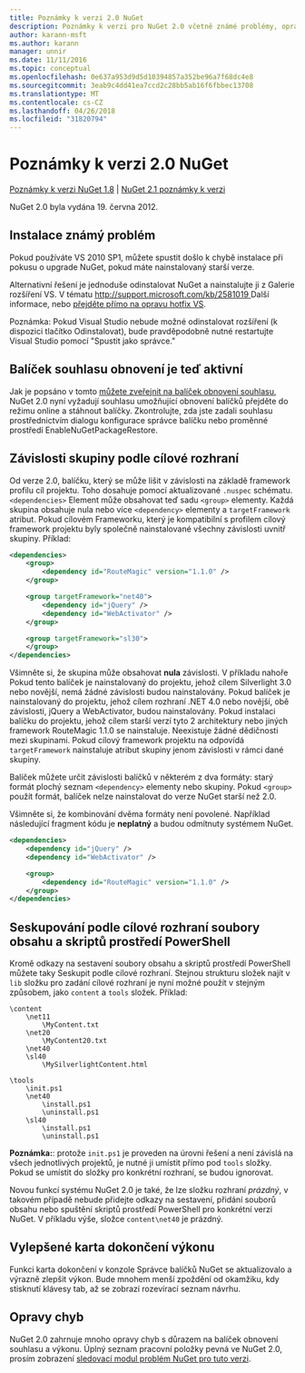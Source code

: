 ```yaml
---
title: Poznámky k verzi 2.0 NuGet
description: Poznámky k verzi pro NuGet 2.0 včetně známé problémy, opravy chyb, přidaných funkcí a chcete.
author: karann-msft
ms.author: karann
manager: unnir
ms.date: 11/11/2016
ms.topic: conceptual
ms.openlocfilehash: 0e637a953d9d5d10394857a352be96a7f68dc4e8
ms.sourcegitcommit: 3eab9c4dd41ea7ccd2c28bb5ab16f6fbbec13708
ms.translationtype: MT
ms.contentlocale: cs-CZ
ms.lasthandoff: 04/26/2018
ms.locfileid: "31820794"
---
```

# <a name="nuget-20-release-notes"></a>Poznámky k verzi 2.0 NuGet

[Poznámky k verzi NuGet 1.8](../release-notes/nuget-1.8.md) | [NuGet 2.1 poznámky k verzi](../release-notes/nuget-2.1.md)

NuGet 2.0 byla vydána 19. června 2012.

## <a name="known-installation-issue"></a>Instalace známý problém
Pokud používáte VS 2010 SP1, můžete spustit došlo k chybě instalace při pokusu o upgrade NuGet, pokud máte nainstalovaný starší verze.

Alternativní řešení je jednoduše odinstalovat NuGet a nainstalujte ji z Galerie rozšíření VS.  V tématu [ http://support.microsoft.com/kb/2581019 ](http://support.microsoft.com/kb/2581019) Další informace, nebo [přejděte přímo na opravu hotfix VS](http://bit.ly/vsixcertfix).

Poznámka: Pokud Visual Studio nebude možné odinstalovat rozšíření (k dispozici tlačítko Odinstalovat), bude pravděpodobně nutné restartujte Visual Studio pomocí "Spustit jako správce."

## <a name="package-restore-consent-is-now-active"></a>Balíček souhlasu obnovení je teď aktivní

Jak je popsáno v tomto [můžete zveřejnit na balíček obnovení souhlasu](http://blog.nuget.org/20120518/package-restore-and-consent.html), NuGet 2.0 nyní vyžadují souhlasu umožňující obnovení balíčků přejděte do režimu online a stáhnout balíčky. Zkontrolujte, zda jste zadali souhlasu prostřednictvím dialogu konfigurace správce balíčku nebo proměnné prostředí EnableNuGetPackageRestore.

## <a name="group-dependencies-by-target-frameworks"></a>Závislosti skupiny podle cílové rozhraní

Od verze 2.0, balíčku, který se může lišit v závislosti na základě framework profilu cíl projektu. Toho dosahuje pomocí aktualizované `.nuspec` schématu. `<dependencies>` Element může obsahovat teď sadu `<group>` elementy. Každá skupina obsahuje nula nebo více `<dependency>` elementy a `targetFramework` atribut. Pokud cílovém Frameworku, který je kompatibilní s profilem cílový framework projektu byly společně nainstalované všechny závislosti uvnitř skupiny. Příklad:

```xml
<dependencies>
    <group>
        <dependency id="RouteMagic" version="1.1.0" />
    </group>

    <group targetFramework="net40">
        <dependency id="jQuery" />
        <dependency id="WebActivator" />
    </group>

    <group targetFramework="sl30">
    </group>
</dependencies>
```

Všimněte si, že skupina může obsahovat **nula** závislosti. V příkladu nahoře Pokud tento balíček je nainstalovaný do projektu, jehož cílem Silverlight 3.0 nebo novější, nemá žádné závislosti budou nainstalovány. Pokud balíček je nainstalovaný do projektu, jehož cílem rozhraní .NET 4.0 nebo novější, obě závislosti, jQuery a WebActivator, budou nainstalovány.  Pokud instalaci balíčku do projektu, jehož cílem starší verzí tyto 2 architektury nebo jiných framework RouteMagic 1.1.0 se nainstaluje. Neexistuje žádné dědičnosti mezi skupinami. Pokud cílový framework projektu na odpovídá `targetFramework` nainstaluje atribut skupiny jenom závislosti v rámci dané skupiny.

Balíček můžete určit závislosti balíčků v některém z dva formáty: starý formát plochý seznam `<dependency>` elementy nebo skupiny. Pokud `<group>` použít formát, balíček nelze nainstalovat do verze NuGet starší než 2.0.

Všimněte si, že kombinování dvěma formáty není povolené. Například následující fragment kódu je **neplatný** a budou odmítnuty systémem NuGet.

```xml
<dependencies>
    <dependency id="jQuery" />
    <dependency id="WebActivator" />

    <group>
        <dependency id="RouteMagic" version="1.1.0" />
    </group>
</dependencies>
```

## <a name="grouping-content-files-and-powershell-scripts-by-target-framework"></a>Seskupování podle cílové rozhraní soubory obsahu a skriptů prostředí PowerShell

Kromě odkazy na sestavení soubory obsahu a skriptů prostředí PowerShell můžete taky Seskupit podle cílové rozhraní. Stejnou strukturu složek najít v `lib` složku pro zadání cílové rozhraní je nyní možné použít v stejným způsobem, jako `content` a `tools` složek. Příklad:

    \content
        \net11
            \MyContent.txt
        \net20
            \MyContent20.txt
        \net40
        \sl40
            \MySilverlightContent.html

    \tools
        \init.ps1
        \net40
            \install.ps1
            \uninstall.ps1
        \sl40
            \install.ps1
            \uninstall.ps1

**Poznámka:**: protože `init.ps1` je proveden na úrovni řešení a není závislá na všech jednotlivých projektů, je nutné ji umístit přímo pod `tools` složky. Pokud se umístit do složky pro konkrétní rozhraní, se budou ignorovat.

Novou funkcí systému NuGet 2.0 je také, že lze složku rozhraní *prázdný*, v takovém případě nebude přidejte odkazy na sestavení, přidání souborů obsahu nebo spuštění skriptů prostředí PowerShell pro konkrétní verzi NuGet. V příkladu výše, složce `content\net40` je prázdný.

## <a name="improved-tab-completion-performance"></a>Vylepšené karta dokončení výkonu
Funkci karta dokončení v konzole Správce balíčků NuGet se aktualizovalo a výrazně zlepšit výkon. Bude mnohem menší zpoždění od okamžiku, kdy stisknutí klávesy tab, až se zobrazí rozevírací seznam návrhu.

## <a name="bug-fixes"></a>Opravy chyb
NuGet 2.0 zahrnuje mnoho opravy chyb s důrazem na balíček obnovení souhlasu a výkonu.
Úplný seznam pracovní položky pevná ve NuGet 2.0, prosím zobrazení [sledovací modul problém NuGet pro tuto verzi](http://nuget.codeplex.com/workitem/list/advanced?keyword=&status=Closed&type=All&priority=All&release=NuGet%202.0&assignedTo=All&component=All&sortField=Votes&sortDirection=Descending&page=0).
